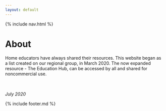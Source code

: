 ```yaml
---
layout: default
---
```


{% include nav.html %}

# About
Home educators have always shared their resources. This website began as a list created on our regional group, in March 2020. The now expanded resource - The Education Hub, can be accessed by all and shared for noncommercial use.

<br><br>*July 2020*


{% include footer.md %}
